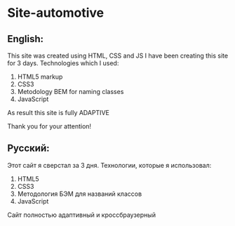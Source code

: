 # Site-automotive
## English:
This site was created using HTML, CSS and JS
I have been creating this site for 3 days. 
Technologies which I used:
  1. HTML5 markup
  2. CSS3
  3. Metodology BEM for naming classes
  4. JavaScript
  
As result this site is fully ADAPTIVE

Thank you for your attention!
## Русский:
Этот сайт я сверстал за 3 дня.
Технологии, которые я использовал:
1. HTML5 
2. CSS3
3. Методология БЭМ для названий классов
4. JavaScript

Сайт полностью адаптивный и кроссбраузерный
